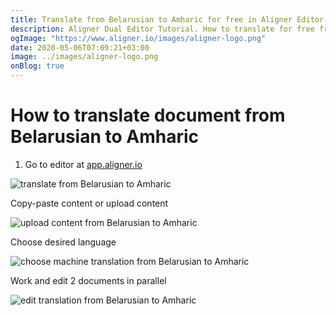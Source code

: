 ```yaml
---
title: Translate from Belarusian to Amharic for free in Aligner Editor
description: Aligner Dual Editor Tutorial. How to translate for free from Belarusian to Amharic. Aligner is multilingual document management platform. 
ogImage: "https://www.aligner.io/images/aligner-logo.png"
date: 2020-05-06T07:09:21+03:00
image: ../images/aligner-logo.png
onBlog: true
---
```


# How to translate document from Belarusian to Amharic

1. Go to editor at [app.aligner.io](https://app.aligner.io "Aligner App web page")

![translate from Belarusian to Amharic](../aligner-blank-editor.png "translate from Belarusian to Amharic")

Copy-paste content or upload content

![upload content from Belarusian to Amharic](../aligner-uploaded-document.png "upload content from Belarusian to Amharic")

Choose desired language

![choose machine translation from Belarusian to Amharic](../aligner-language-dropdown.png "choose machine translation from Belarusian to Amharic")

Work and edit 2 documents in parallel

![edit translation from Belarusian to Amharic](../aligner-double-sitded-editor.png "edit translation from Belarusian to Amharic")

